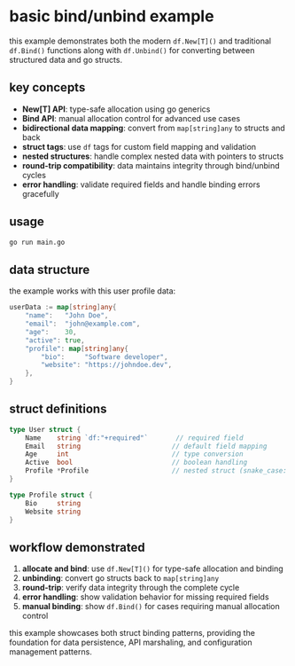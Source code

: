 # basic bind/unbind example

this example demonstrates both the modern `df.New[T]()` and traditional `df.Bind()` functions along with `df.Unbind()` for converting between structured data and go structs.

## key concepts

- **New[T] API**: type-safe allocation using go generics
- **Bind API**: manual allocation control for advanced use cases
- **bidirectional data mapping**: convert from `map[string]any` to structs and back
- **struct tags**: use `df` tags for custom field mapping and validation
- **nested structures**: handle complex nested data with pointers to structs
- **round-trip compatibility**: data maintains integrity through bind/unbind cycles
- **error handling**: validate required fields and handle binding errors gracefully

## usage

```bash
go run main.go
```

## data structure

the example works with this user profile data:

```go
userData := map[string]any{
    "name":   "John Doe",
    "email":  "john@example.com", 
    "age":    30,
    "active": true,
    "profile": map[string]any{
        "bio":     "Software developer",
        "website": "https://johndoe.dev",
    },
}
```

## struct definitions

```go
type User struct {
    Name    string `df:"+required"`       // required field
    Email   string                       // default field mapping
    Age     int                          // type conversion
    Active  bool                         // boolean handling
    Profile *Profile                     // nested struct (snake_case: "profile")
}

type Profile struct {
    Bio     string
    Website string
}
```

## workflow demonstrated

1. **allocate and bind**: use `df.New[T]()` for type-safe allocation and binding
2. **unbinding**: convert go structs back to `map[string]any`
3. **round-trip**: verify data integrity through the complete cycle
4. **error handling**: show validation behavior for missing required fields
5. **manual binding**: show `df.Bind()` for cases requiring manual allocation control

this example showcases both struct binding patterns, providing the foundation for data persistence, API marshaling, and configuration management patterns.